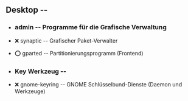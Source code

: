 ##  Desktop  -- 

- ###  admin -- Programme für die Grafische Verwaltung

[//]: # (Carsten: Das ist meiner Meinung nach das benutzerfreundlichste Paketmanager-Frontend)
- :x:  synaptic  -- Grafischer Paket-Verwalter

- :o:  gparted  --		Partitionierungsprogramm (Frontend)

- ###  Key Werkzeug  -- 

- :x:  gnome-keyring  --  GNOME Schlüsselbund-Dienste (Daemon und Werkzeuge)
